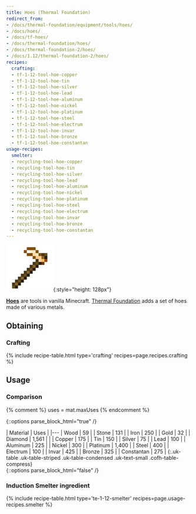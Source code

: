 ```yaml
---
title: Hoes (Thermal Foundation)
redirect_from:
- /docs/thermal-foundation/equipment/tools/hoes/
- /docs/hoes/
- /docs/tf-hoes/
- /docs/thermal-foundation/hoes/
- /docs/thermal-foundation-2/hoes/
- /docs/1.12/thermal-foundation-2/hoes/
recipes:
  crafting:
  - tf-1-12-tool-hoe-copper
  - tf-1-12-tool-hoe-tin
  - tf-1-12-tool-hoe-silver
  - tf-1-12-tool-hoe-lead
  - tf-1-12-tool-hoe-aluminum
  - tf-1-12-tool-hoe-nickel
  - tf-1-12-tool-hoe-platinum
  - tf-1-12-tool-hoe-steel
  - tf-1-12-tool-hoe-electrum
  - tf-1-12-tool-hoe-invar
  - tf-1-12-tool-hoe-bronze
  - tf-1-12-tool-hoe-constantan
usage-recipes:
  smelter:
  - recycling-tool-hoe-copper
  - recycling-tool-hoe-tin
  - recycling-tool-hoe-silver
  - recycling-tool-hoe-lead
  - recycling-tool-hoe-aluminum
  - recycling-tool-hoe-nickel
  - recycling-tool-hoe-platinum
  - recycling-tool-hoe-steel
  - recycling-tool-hoe-electrum
  - recycling-tool-hoe-invar
  - recycling-tool-hoe-bronze
  - recycling-tool-hoe-constantan
---
```


![Hoes](/assets/images/thermal-foundation-2/hoes.gif){:style="height: 128px"}


**[Hoes](https://minecraft.gamepedia.com/Hoe)** are tools in vanilla Minecraft.
[Thermal Foundation](/docs/1.12/thermal-foundation/) adds a set of hoes made of
various metals.


Obtaining
---------

### Crafting
{% include recipe-table.html type='crafting' recipes=page.recipes.crafting %}


Usage
-----

### Comparison
{% comment %}
uses = mat.maxUses
{% endcomment %}

{::options parse_block_html="true" /}
<div class="uk-overflow-container">
| Material | Uses |
|---
| Wood | 59 |
| Stone | 131 |
| Iron | 250 |
| Gold | 32 |
| Diamond | 1,561 |
|
| Copper | 175 |
| Tin | 150 |
| Silver | 75 |
| Lead | 100 |
| Aluminum | 225 |
| Nickel | 300 |
| Platinum | 1,400 |
| Steel | 400 |
| Electrum | 100 |
| Invar | 425 |
| Bronze | 325 |
| Constantan | 275 |
{:.uk-table .uk-table-striped .uk-table-condensed .uk-text-small .cofh-table-compress}
</div>
{::options parse_block_html="false" /}

### Induction Smelter ingredient
{% include recipe-table.html type='te-1-12-smelter' recipes=page.usage-recipes.smelter %}

